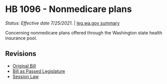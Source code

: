 # HB 1096 - Nonmedicare plans
*Status: Effective date 7/25/2021.* | [leg.wa.gov summary](https://app.leg.wa.gov/billsummary?BillNumber=1096&Year=2021)

Concerning nonmedicare plans offered through the Washington state health insurance pool.

## Revisions
* [Original Bill](1/)
* [Bill as Passed Legislature](1/)
* [Session Law](1/)
